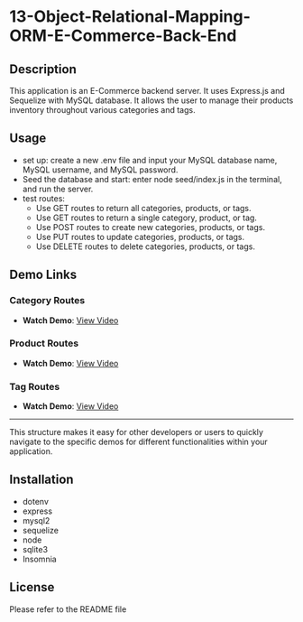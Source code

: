 # 13-Object-Relational-Mapping-ORM-E-Commerce-Back-End

## Description

This application is an E-Commerce backend server. It uses Express.js and Sequelize with MySQL database. It allows the user to manage their products inventory throughout various categories and tags.

## Usage
- set up: create a new .env file and input your MySQL database name, MySQL username, and MySQL password.
- Seed the database and start: enter node seed/index.js in the terminal, and run the server.
- test routes: 
  - Use GET routes to return all categories, products, or tags.
  - Use GET routes to return a single category, product, or tag.
  - Use POST routes to create new categories, products, or tags.
  - Use PUT routes to update categories, products, or tags.
  - Use DELETE routes to delete categories, products, or tags.

## Demo Links

### Category Routes
- **Watch Demo**: [View Video](https://drive.google.com/file/d/1zb9tcI0DzGadoe4uF1i_Uk_aeLQKAqxN/view)

### Product Routes
- **Watch Demo**: [View Video](https://drive.google.com/file/d/1Fqs2rjGYfM0DGePLp0ViNHxDWDy8-e8A/view)

### Tag Routes
- **Watch Demo**: [View Video](https://drive.google.com/file/d/1xrF_sz3siu9cZ_YtOoaoL_rTPNi90xK9/view)

---

This structure makes it easy for other developers or users to quickly navigate to the specific demos for different functionalities within your application.

## Installation
- dotenv
- express
- mysql2
- sequelize
- node
- sqlite3
- Insomnia

## License
Please refer to the README file

